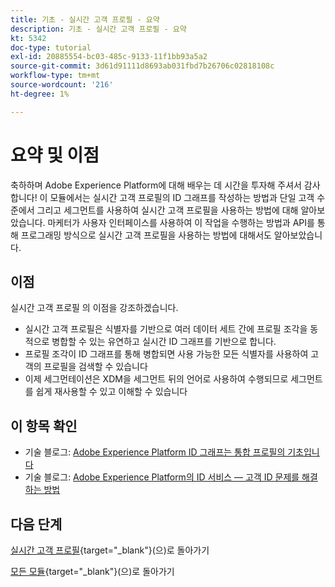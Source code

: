 ```yaml
---
title: 기초 - 실시간 고객 프로필 - 요약
description: 기초 - 실시간 고객 프로필 - 요약
kt: 5342
doc-type: tutorial
exl-id: 20885554-bc03-485c-9133-11f1bb93a5a2
source-git-commit: 3d61d91111d8693ab031fbd7b26706c02818108c
workflow-type: tm+mt
source-wordcount: '216'
ht-degree: 1%

---
```


# 요약 및 이점

축하하며 Adobe Experience Platform에 대해 배우는 데 시간을 투자해 주셔서 감사합니다!
이 모듈에서는 실시간 고객 프로필의 ID 그래프를 작성하는 방법과 단일 고객 수준에서 그리고 세그먼트를 사용하여 실시간 고객 프로필을 사용하는 방법에 대해 알아보았습니다. 마케터가 사용자 인터페이스를 사용하여 이 작업을 수행하는 방법과 API를 통해 프로그래밍 방식으로 실시간 고객 프로필을 사용하는 방법에 대해서도 알아보았습니다.

## 이점

실시간 고객 프로필 의 이점을 강조하겠습니다.

- 실시간 고객 프로필은 식별자를 기반으로 여러 데이터 세트 간에 프로필 조각을 동적으로 병합할 수 있는 유연하고 실시간 ID 그래프를 기반으로 합니다.
- 프로필 조각이 ID 그래프를 통해 병합되면 사용 가능한 모든 식별자를 사용하여 고객의 프로필을 검색할 수 있습니다
- 이제 세그먼테이션은 XDM을 세그먼트 뒤의 언어로 사용하여 수행되므로 세그먼트를 쉽게 재사용할 수 있고 이해할 수 있습니다

## 이 항목 확인

- 기술 블로그: [Adobe Experience Platform ID 그래프는 통합 프로필의 기초입니다](https://medium.com/adobetech/adobe-experience-platform-identity-graph-is-the-foundation-for-the-unified-profile-e8435d26dce7)
- 기술 블로그: [Adobe Experience Platform의 ID 서비스 — 고객 ID 문제를 해결하는 방법](https://medium.com/adobetech/adobe-experience-platforms-identity-service-how-to-solve-the-customer-identity-conundrum-f95e22d16ea9)

## 다음 단계

[실시간 고객 프로필](./real-time-customer-profile.md){target="_blank"}(으)로 돌아가기

[모든 모듈](./../../../../overview.md){target="_blank"}(으)로 돌아가기
